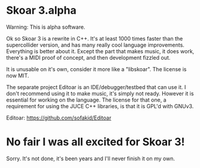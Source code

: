 Skoar 3.alpha
=============

Warning: This is alpha software.

Ok so Skoar 3 is a rewrite in C++. It's at least 1000 times faster than the supercollider version, and has many really cool language improvements. Everything is better about it. Except the part that makes music, it does work, there's a MIDI proof of concept, and then development fizzled out. 

It is unusable on it's own, consider it more like a "libskoar". The license is now MIT.

The separate project Editoar is an IDE/debugger/testbed that can use it. I don't recommend using it to make music, it's simply not ready. However it is essential for working on the language. The license for that one, a requirement for using the JUCE C++ libraries, is that it is GPL'd with GNUv3.

Editoar: https://github.com/sofakid/Editoar

No fair I was all excited for Skoar 3!
======================================

Sorry. It's not done, it's been years and I'll never finish it on my own.





